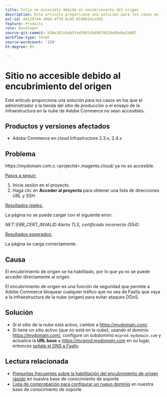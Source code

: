 ```yaml
---
title: Sitio no accesible debido al encubrimiento del origen
description: Este artículo proporciona una solución para los casos en los que el administrador o la tienda del sitio de producción o el ensayo de la infraestructura en la nube de Adobe Commerce no sean accesibles.
exl-id: 4412d744-3066-4f78-bc45-8149614ce455
feature: Products
role: Developer
source-git-commit: b58e182c64b3fad508145d9078619ddbe0e2b887
workflow-type: tm+mt
source-wordcount: '229'
ht-degree: 0%

---
```


# Sitio no accesible debido al encubrimiento del origen

Este artículo proporciona una solución para los casos en los que el administrador o la tienda del sitio de producción o el ensayo de la infraestructura en la nube de Adobe Commerce no sean accesibles.

## Productos y versiones afectados

* Adobe Commerce en cloud Infrastructure 2.3.x, 2.4.x

## Problema

https:&#x200B;//mydomain.com.c.&lt;projectid>.magento.cloud/ ya no es accesible.

<u>Pasos a seguir:</u>

1. Inicie sesión en el proyecto.
1. Haga clic en **Acceder al proyecto** para obtener una lista de direcciones URL y SSH.

<u>Resultados reales:</u>

La página no se puede cargar con el siguiente error:

*NET::ERR\_CERT\_INVALID* *Alerta TLS, certificado incorrecto (554):*

<u>Resultados esperados:</u>

La página se carga correctamente.

## Causa

El encubrimiento de origen se ha habilitado, por lo que ya no se puede acceder directamente al origen.

El encubrimiento de origen es una función de seguridad que permite a Adobe Commerce bloquear cualquier tráfico que no sea de Fastly que vaya a la infraestructura de la nube (origen) para evitar ataques DDoS.

## Solución

* Si el sitio de la nube está activo, cambie a https://mydomain.com/.
* Si tiene un sitio activo (que no está en la nube), usando el dominio https://mydomain.com/, configure un subdominio `mcprod.mydomain.com` y actualice la **URL base** a *https://mcprod.mydomain.com* en su lugar, entonces [señale el DNS a Fastly](https://experienceleague.adobe.com/en/docs/commerce-cloud-service/user-guide/cdn/setup-fastly/fastly-configuration#update-dns-configuration-with-development-settings).

## Lectura relacionada

* [Preguntas frecuentes sobre la habilitación del encubrimiento de origen rápido](/help/faq/general/fastly-origin-cloaking-enablement-faq.md) en nuestra base de conocimiento de soporte
* [Lista de comprobación para configurar un nuevo dominio](https://experienceleague.adobe.com/en/docs/commerce-knowledge-base/kb/how-to/checklist-for-setting-up-a-new-domain) en nuestra base de conocimiento de soporte
